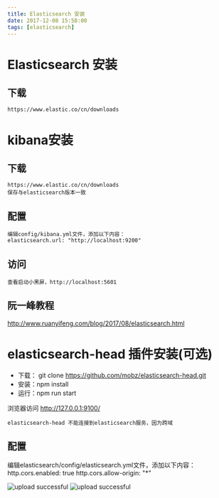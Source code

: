 ```yaml
---
title: Elasticsearch 安装
date: 2017-12-08 15:58:00
tags: [elasticsearch]
---
```

# Elasticsearch 安装

## 下载
    https://www.elastic.co/cn/downloads
<!-- more -->

# kibana安装
## 下载
    https://www.elastic.co/cn/downloads
    保存与elasticsearch版本一致
## 配置
    编辑config/kibana.yml文件，添加以下内容：
    elasticsearch.url: "http://localhost:9200"

## 访问
    查看启动小黑屏，http://localhost:5601


## 阮一峰教程
http://www.ruanyifeng.com/blog/2017/08/elasticsearch.html





# elasticsearch-head 插件安装(可选)
* 下载：
    git clone https://github.com/mobz/elasticsearch-head.git
* 安装：npm install
* 运行：npm run start

浏览器访问 http://127.0.0.1:9100/

```
elasticsearch-head 不能连接到elasticsearch服务，因为跨域
```

## 配置
编辑elasticsearch/config/elasticsearch.yml文件，添加以下内容：  
    http.cors.enabled: true
    http.cors.allow-origin: "*"

![upload successful](/images/elasticsearch/es.png)
![upload successful](/images/elasticsearch/es-head.png)


